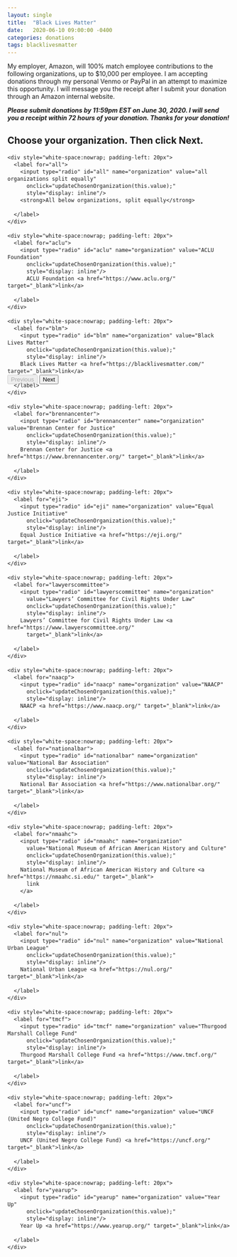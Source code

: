 ```yaml
---
layout: single
title:  "Black Lives Matter"
date:   2020-06-10 09:00:00 -0400
categories: donations
tags: blacklivesmatter
---
```


<script src="{{ base.url | prepend: site.url }}/assets/js/blm.js"></script>

My employer, Amazon, will 100% match employee contributions to the following organizations, up to $10,000 per employee. I am accepting donations through my personal Venmo or PayPal in an attempt to maximize this opportunity. I will message you the receipt after I submit your donation through an Amazon internal website.

***Please submit donations by 11:59pm EST on June 30, 2020.  I will send you a receipt within 72 hours of your donation. Thanks for your donation!***

<p>
<div id="form-surrounding-section" style="padding-bottom: 20px">
  <div id="step-0" style="height: 500px">
    <h2>Choose your organization. Then click Next.</h2>

    <div style="white-space:nowrap; padding-left: 20px">
      <label for="all">
        <input type="radio" id="all" name="organization" value="all organizations split equally" 
          onclick="updateChosenOrganization(this.value);"
          style="display: inline"/>
        <strong>All below organizations, split equally</strong>
      
      </label>
    </div>

    <div style="white-space:nowrap; padding-left: 20px">
      <label for="aclu">
        <input type="radio" id="aclu" name="organization" value="ACLU Foundation" 
          onclick="updateChosenOrganization(this.value);"
          style="display: inline"/>
          ACLU Foundation <a href="https://www.aclu.org/" target="_blank">link</a>
      
      </label>
    </div>

    <div style="white-space:nowrap; padding-left: 20px">
      <label for="blm">
        <input type="radio" id="blm" name="organization" value="Black Lives Matter"
          onclick="updateChosenOrganization(this.value);"
          style="display: inline"/>
        Black Lives Matter <a href="https://blacklivesmatter.com/" target="_blank">link</a>
      
      </label>
    </div>

    <div style="white-space:nowrap; padding-left: 20px">
      <label for="brennancenter">
        <input type="radio" id="brennancenter" name="organization" value="Brennan Center for Justice"
          onclick="updateChosenOrganization(this.value);"
          style="display: inline"/>
        Brennan Center for Justice <a href="https://www.brennancenter.org/" target="_blank">link</a>
      
      </label>
    </div>

    <div style="white-space:nowrap; padding-left: 20px">
      <label for="eji">
        <input type="radio" id="eji" name="organization" value="Equal Justice Initiative"
          onclick="updateChosenOrganization(this.value);"
          style="display: inline"/>
        Equal Justice Initiative <a href="https://eji.org/" target="_blank">link</a>
      
      </label>
    </div>

    <div style="white-space:nowrap; padding-left: 20px">
      <label for="lawyerscommittee">
        <input type="radio" id="lawyerscommittee" name="organization" 
          value="Lawyers’ Committee for Civil Rights Under Law" 
          onclick="updateChosenOrganization(this.value);"
          style="display: inline"/>
        Lawyers’ Committee for Civil Rights Under Law <a href="https://www.lawyerscommittee.org/" 
          target="_blank">link</a>
      
      </label>
    </div>

    <div style="white-space:nowrap; padding-left: 20px">
      <label for="naacp">
        <input type="radio" id="naacp" name="organization" value="NAACP" 
          onclick="updateChosenOrganization(this.value);"
          style="display: inline"/>
        NAACP <a href="https://www.naacp.org/" target="_blank">link</a>
      
      </label>
    </div>

    <div style="white-space:nowrap; padding-left: 20px">
      <label for="nationalbar">
        <input type="radio" id="nationalbar" name="organization" value="National Bar Association"
          onclick="updateChosenOrganization(this.value);"
          style="display: inline"/>
        National Bar Association <a href="https://www.nationalbar.org/" target="_blank">link</a>
      
      </label>
    </div>

    <div style="white-space:nowrap; padding-left: 20px">
      <label for="nmaahc">
        <input type="radio" id="nmaahc" name="organization" 
          value="National Museum of African American History and Culture" 
          onclick="updateChosenOrganization(this.value);"
          style="display: inline"/>
        National Museum of African American History and Culture <a href="https://nmaahc.si.edu/" target="_blank">
          link
        </a>
      
      </label>
    </div>

    <div style="white-space:nowrap; padding-left: 20px">
      <label for="nul">
        <input type="radio" id="nul" name="organization" value="National Urban League" 
          onclick="updateChosenOrganization(this.value);"
          style="display: inline"/>
        National Urban League <a href="https://nul.org/" target="_blank">link</a>
      
      </label>
    </div>

    <div style="white-space:nowrap; padding-left: 20px">
      <label for="tmcf">
        <input type="radio" id="tmcf" name="organization" value="Thurgood Marshall College Fund" 
          onclick="updateChosenOrganization(this.value);"
          style="display: inline"/>
        Thurgood Marshall College Fund <a href="https://www.tmcf.org/" target="_blank">link</a>
      
      </label>
    </div>

    <div style="white-space:nowrap; padding-left: 20px">
      <label for="uncf">
        <input type="radio" id="uncf" name="organization" value="UNCF (United Negro College Fund)" 
          onclick="updateChosenOrganization(this.value);"
          style="display: inline"/>
        UNCF (United Negro College Fund) <a href="https://uncf.org/" target="_blank">link</a>
      
      </label>
    </div>

    <div style="white-space:nowrap; padding-left: 20px">
      <label for="yearup">
        <input type="radio" id="yearup" name="organization" value="Year Up" 
          onclick="updateChosenOrganization(this.value);"
          style="display: inline"/>
        Year Up <a href="https://www.yearup.org/" target="_blank">link</a>
      
      </label>
    </div>
  </div> <!-- step-0 -->

  <div id="step-1" style="display: none">
    <h2>Enter your instagram or name (so I can send you a receipt). Then click Next.</h2>
    <input type="text" id="insta-name" placeholder="Instagram/Name" style="width: 50%;" 
      oninput="updateInstaSlashName(this.value);"/>
  </div>

  <div id="step-2" style="display: none">
    <h2>Click "Copy message to clipboard!" Then click Next.</h2>
    <button onclick="copyPromptToClipboard();">Copy message to clipboard!</button> 
    <span id="info-copied-span" style="display: none">Copied!</span>

    <textarea readonly id="donation-prompt" rows="2" cols="50">Please send my donation to (org). Please send the receipt to instagram/name (insta).</textarea>
  </div> <!-- step-2 -->

  <div id="step-3" style="display: none">

     <h2>Open <a href="https://venmo.com" target="_blank">Venmo</a> and send your donation to <strong>@Curtis-Einsmann</strong>. Use the message you've already copied to your clipboard.</h2>

     <h2>Don't have Venmo? Use the below button to donate with PayPal. Use the message you've already copied to your clipboard, when prompted (see the screenshot). You may have to go through some annoying captcha on mobile.</h2>

    <form action="https://www.paypal.com/cgi-bin/webscr" method="post" 
      target="_blank" style="background-color: inherit">
      <input type="hidden" name="cmd" value="_donations" />
      <input type="hidden" name="business" value="6R67F98LS379E" />
      <input type="hidden" name="item_name" value="Black Lives Matter Curtis Einsmann Match" />
      <input type="hidden" name="currency_code" value="USD" />
      <input type="image" src="https://www.paypalobjects.com/en_US/i/btn/btn_donate_LG.gif" 
        border="0" name="submit" title="Donate to Black Lives Matter Curtis Einsmann Match via PayPal" 
        alt="Donate with PayPal button" style="height: 50px"/>
      <img alt="" border="0" src="https://www.paypal.com/en_US/i/scr/pixel.gif" width="1" height="1" />
    </form>

    <img src="/assets/images/donate-paypal-blm.png" style="width: 60%;"/>

  </div> <!-- step-3 -->
</div>
</p>

<div style="padding-top: 5px; padding-bottom: 5px;">
<button id="prev-button" type="button" class="btn btn--inverse btn--x-large" onclick="updateState('prev')" disabled>
  Previous
</button>
<button id="next-button" type="button" class="btn btn--success btn--x-large" onclick="updateState('next');">
  Next
</button>
</div>

